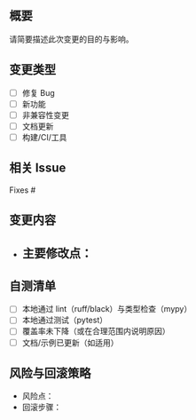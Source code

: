 ## 概要
请简要描述此次变更的目的与影响。

## 变更类型
- [ ] 修复 Bug
- [ ] 新功能
- [ ] 非兼容性变更
- [ ] 文档更新
- [ ] 构建/CI/工具

## 相关 Issue
Fixes #

## 变更内容
- 主要修改点：
  - 

## 自测清单
- [ ] 本地通过 lint（ruff/black）与类型检查（mypy）
- [ ] 本地通过测试（pytest）
- [ ] 覆盖率未下降（或在合理范围内说明原因）
- [ ] 文档/示例已更新（如适用）

## 风险与回滚策略
- 风险点：
- 回滚步骤：
